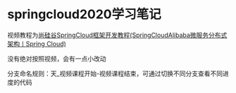 # springcloud2020学习笔记

视频教程为[尚硅谷SpringCloud框架开发教程(SpringCloudAlibaba微服务分布式架构丨Spring Cloud)](https://www.bilibili.com/video/BV18E411x7eT?from=search&seid=2892068721559235710&spm_id_from=333.337.0.0)

没有绝对按照视频，会有一点小改动

分支命名规则：天_视频课程开始-视频课程结束，可通过切换不同分支查看不同进度的代码
